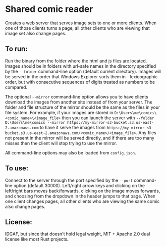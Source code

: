 # Shared comic reader

Creates a web server that serves image sets to one or more clients. When one of those clients turns a page, all other clients who are viewing that image set also change pages.

## To run:

Run the binary from the folder where the html and js files are located. Images should be in folders with url-safe names in the directory specified by the `--folder` command-line option (default current directory). Images will be served in the order that Windows Explorer sorts them in - lexicographic order, but with consecutive sequences of digits treated as numbers to be compared.

The optional `--mirror` command-line option allows you to have clients download the images from another site instead of from your server. The folder and file structure of the mirror should be the same as the files in your file system. For example, if your images are stored in `D:\Users\me\comics\<comic_name>\<image_file>` then you can launch the server with `--folder D:\Users\me\comics --mirror https://my-mirror-s3-bucket.s3.us-east-2.amazonaws.com` to have it serve the images from `https://my-mirror-s3-bucket.s3.us-east-2.amazonaws.com/<comic_name>/<image_file>`. Any files not present in the mirror will be served directly, and if there are too many misses then the client will stop trying to use the mirror.

All command-line options may also be loaded from `config.json`.

## To use:

Connect to the server through the port specified by the `--port` command-line option (default 30000). Left/right arrow keys and clicking on the left/right bars moves back/forwards, clicking on the image moves forwards, and choosing from the dropdown in the header jumps to that page. When one client changes pages, all other clients who are viewing the same comic also change pages.

## License:

IDGAF, but since that doesn't hold legal weight, MIT + Apache 2.0 dual license like most Rust projects.
